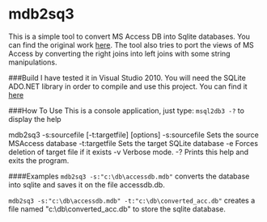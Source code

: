 mdb2sq3
=
This is a simple tool to convert MS Access DB into Sqlite databases.
You can find the original work [here](http://mdb2sq3.codeplex.com/).
The tool also tries to port the views of MS Access by converting the
right joins into left joins with some string manipulations.

###Build 
I have tested it in Visual Studio 2010.
You will need the SQLite ADO.NET library in order to compile and use this project. You can find it [here](http://sourceforge.net/projects/sqlite-dotnet2/)

###How To Use
This is a console application, just type:
`msql2db3 -?`
to display the help

mdb2sq3 -s:sourcefile [-t:targetfile] [options]
-s:sourcefile   Sets the source MSAccess database
-t:targetfile   Sets the target SQLite database
-e              Forces deletion of target file if it exists
-v              Verbose mode.
-?              Prints this help and exits the program.

####Examples
`mdb2sq3 -s:"c:\db\accessdb.mdb"`
converts the database into sqlite and saves it on the file accessdb.db.

`mdb2sq3 -s:"c:\db\accessdb.mdb" -t:"c:\db\converted_acc.db"`
creates a file named "c:\db\converted_acc.db" to store the sqlite database.
